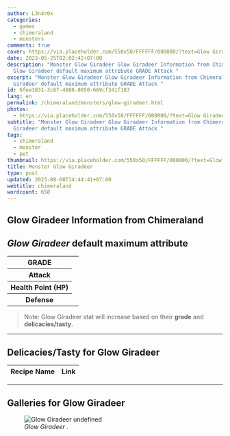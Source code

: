 ```yaml
---
author: L3n4r0x
categories:
  - games
  - chimeraland
  - monsters
comments: true
cover: https://via.placeholder.com/550x50/FFFFFF/000000/?text=Glow Giradeer
date: 2023-05-25T02:02:42+07:00
description: "Monster Glow Giradeer Glow Giradeer Information from Chimeraland
  Glow Giradeer default maximum attribute GRADE Attack "
excerpt: "Monster Glow Giradeer Glow Giradeer Information from Chimeraland Glow
  Giradeer default maximum attribute GRADE Attack "
id: 6fee3831-3c67-4888-8850-669cf341f183
lang: en
permalink: /chimeraland/monsters/glow-giradeer.html
photos:
  - https://via.placeholder.com/550x50/FFFFFF/000000/?text=Glow Giradeer
subtitle: "Monster Glow Giradeer Glow Giradeer Information from Chimeraland Glow
  Giradeer default maximum attribute GRADE Attack "
tags:
  - chimeraland
  - monster
  - pet
thumbnail: https://via.placeholder.com/550x50/FFFFFF/000000/?text=Glow Giradeer
title: Monster Glow Giradeer
type: post
updated: 2023-08-08T14:44:41+07:00
webtitle: chimeraland
wordcount: 658
---
```


<link
  rel="stylesheet"
  href="https://rawcdn.githack.com/dimaslanjaka/Web-Manajemen/870a349/css/bootstrap-5-3-0-alpha3-wrapper.css"
/>
<section id="bootstrap-wrapper">
  <div data-bs-theme="dark">
    <h2>Glow Giradeer Information from Chimeraland</h2>
    <h2 id="attribute"><i>Glow Giradeer</i> default maximum attribute</h2>
    <div class="row">
      <div class="col mb-2">
        <div class="card">
          <div class="card-body">
            <table>
              <tr>
                <th>GRADE</th>
                <td><br /></td>
              </tr>
              <tr>
                <th>Attack</th>
                <td></td>
              </tr>
              <tr>
                <th>Health Point (HP)</th>
                <td></td>
              </tr>
              <tr>
                <th>Defense</th>
                <td></td>
              </tr>
            </table>
          </div>
        </div>
      </div>
    </div>
    <blockquote class="bd-callout bd-callout-warning">
      Note: Glow Giradeer stat will increase based on their <b>grade</b> and
      <b>delicacies/tasty</b>.
    </blockquote>
    <hr />
    <h2 id="delicacies">Delicacies/Tasty for Glow Giradeer</h2>
    <div class="card">
      <div class="card-body">
        <div class="table-responsive">
          <table class="table table-striped">
            <thead>
              <tr>
                <th>Recipe Name</th>
                <th>Link</th>
              </tr>
            </thead>
            <tbody></tbody>
          </table>
        </div>
      </div>
    </div>
    <hr />
    <div id="gallery">
      <h2>Galleries for Glow Giradeer</h2>
      <div class="row">
        <div class="col-lg-6 col-12">
          <figure>
            <img
              src="https://www.webmanajemen.com/undefined"
              alt="Glow Giradeer undefined"
            />
            <figcaption style="word-wrap: break-word">
              <i>Glow Giradeer</i> .
            </figcaption>
          </figure>
        </div>
      </div>
    </div>
  </div>
</section>